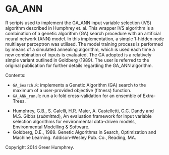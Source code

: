 GA_ANN
======

R scripts used to implement the GA_ANN input variable selection (IVS) algorithm described in Humphrey et. al. This wrapper IVS algorithm is a combination of a genetic algorithm (GA) search procedure with an artificial neural network (ANN) model. In this implementation, a simple 1-hidden node multilayer perceptron was utilised. The model training process is performed by means of a simulated annealing algorithm, which is used each time a new combination of inputs is evaluated. The GA adopted is a relatively simple variant outlined in Goldberg (1989). The user is referred to the original publication for further details regarding the GA_ANN algorithm.

Contents:
* `GA_Search.R`: implements a Genetic Algorithm (GA) search to the maximum of a user-provided objective (fitness) function.
* `GA_ANN_run.R`: run a k-fold cross-validation for an ensemble of Extra-Trees.


- Humphrey, G.B., S. Galelli, H.R. Maier, A. Castelletti, G.C. Dandy and M.S. Gibbs (*submitted*), An evaluation framework for input variable selection algorithms for environmental data-driven models, Environmental Modelling & Software.
- Goldberg, D.E., 1989. Genetic Algorithms in Search, Optimization and Machine Learning. Addison-Wesley Pub. Co., Reading, MA.

Copyright 2014 Greer Humphrey.
